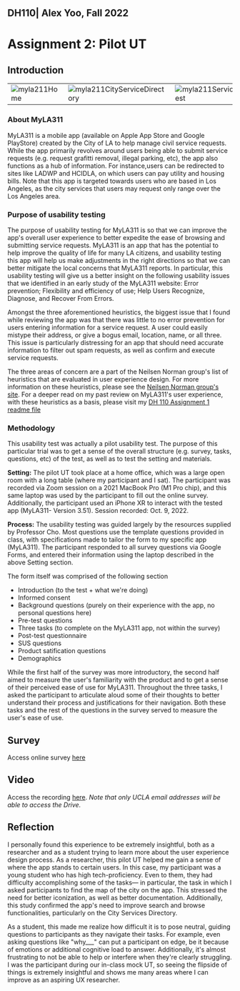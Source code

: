 ## DH110| Alex Yoo, Fall 2022
# Assignment 2: Pilot UT 

## Introduction

|  |  |  |
| --- | --- | --- |
| ![myla211Home](https://user-images.githubusercontent.com/101301281/193996961-d6346fb5-64c1-4f9c-92e1-122a2f24b365.png)|![myla211CityServiceDirectory](https://user-images.githubusercontent.com/101301281/193996949-8d8d221d-90b6-4e6b-9945-b7c61d46b015.PNG)| ![myla211ServiceRequest](https://user-images.githubusercontent.com/101301281/193996958-ebd873ba-3233-4f38-ad7d-10a7ccfde138.png)|

### About MyLA311
MyLA311 is a mobile app (available on Apple App Store and Google PlayStore) created by the City of LA to help manage civil service requests. While the app primarily revolves around users being able to submit service requests (e.g. request grafitti removal, illegal parking, etc), the app also functions as a hub of information. For instance,users can be redirected to sites like LADWP and HCIDLA, on which users can pay utility and housing bills. Note that this app is targeted towards users who are based in Los Angeles, as the city services that users may request only range over the Los Angeles area.

### Purpose of usability testing 

The purpose of usability testing for MyLA311 is so that we can improve the app's overall user experience to better expedite the ease of browsing and submitting service requests. MyLA311 is an app that has the potential to help improve the quality of life for many LA citizens, and usability testing this app will help us make adjustments in the right directions so that we can better mitigate the local concerns that MyLA311 reports. In particular, this usability testing will give us a better insight on the following usability issues that we identified in an early study of the MyLA311 website: Error prevention; Flexibility and efficiency of use; Help Users Recognize, Diagnose, and Recover From Errors.

Amongst the three aforementioned heuristics, the biggest issue that I found while reviewing the app was that there was little to no error prevention for users entering information for a service request. A user could easily mistype their address, or give a bogus email, location, name, or all three. This issue is particularly distressing for an app that should need accurate information to filter out spam requests, as well as confirm and execute service requests. 

The three areas of concern are a part of the Neilsen Norman group's list of heuristics that are evaluated in user experience design. For more information on these heuristics, please see the [Neilsen Norman group's site](https://www.nngroup.com/articles/ten-usability-heuristics/). For a deeper read on my past review on MyLA311's user experience, with these heuristics as a basis, please visit my [DH 110 Assignment 1 readme file](https://github.com/ayoo2452/DH110/tree/main/Assignment%201)

### Methodology

This usability test was actually a pilot usability test. The purpose of this particular trial was to get a sense of the overall structure (e.g. survey, tasks, questions, etc) of the test, as well as to test the setting and materials. 

**Setting:** The pilot UT took place at a home office, which was a large open room with a long table (where my participant and I sat). The participant was recorded via Zoom session on a 2021 MacBook Pro (M1 Pro chip), and this same laptop was used by the participant to fill out the online survey. Additionally, the participant used an iPhone XR to interact with the tested app (MyLA311- Version 3.51). Session recorded: Oct. 9, 2022.

**Process:** The usability testing was guided largely by the resources supplied by Professor Cho. Most questions use the template questions provided in class, with specifications made to tailor the form to my specific app (MyLA311). The participant responded to all survey questions via Google Forms, and entered their information using the laptop described in the above Setting section. 

The form itself was comprised of the following section
- Introduction (to the test + what we're doing)
- Informed consent
- Background questions (purely on their experience with the app, no personal questions here)
- Pre-test questions
- Three tasks (to complete on the MyLA311 app, not within the survey)
- Post-test questionnaire
- SUS questions
- Product satification questions 
- Demographics

While the first half of the survey was more introductory, the second half aimed to measure the user's familiarity with the product and to get a sense of their perceived ease of use for MyLA311. Throughout the three tasks, I asked the participant to articulate aloud some of their thoughts to better understand their process and justifications for their navigation. Both these tasks and the rest of the questions in the survey served to measure the user's ease of use. 

## Survey
Access online survey [here](https://forms.gle/NiwNYUump8sFi9YE9)

## Video

Access the recording [here](https://drive.google.com/file/d/1MSoS9mpKJzNxd-9o6Z4jZk844Q1RT4NR/view?usp=sharing). *Note that only UCLA email addresses will be able to access the Drive.*

## Reflection

I personally found this experience to be extremely insightful, both as a researcher and as a student trying to learn more about the user experience design process. As a researcher, this pilot UT helped me gain a sense of where the app stands to certain users. In this case, my participant was a young student who has high tech-proficiency. Even to them, they had difficulty accomplishing some of the tasks— in particular, the task in which I asked participants to 
find the map of the city on the app. This stressed the need for better iconization, as well as better documentation. Additionally, this study confirmed the app's need to improve search and browse functionalities, particularly on the City Services Directory. 

As a student, this made me realize how difficult it is to pose neutral, guiding questions to participants as they navigate their tasks. For example, even asking questions like "why___" can put a participant on edge, be it because of emotions or additional cognitive load to answer. Additionally, it's almost frustrating to not be able to help or interfere when they're clearly struggling. I was the participant during our in-class mock UT, so seeing the flipside of things is extremely insightful and shows me many areas where I can improve as an aspiring UX researcher.
